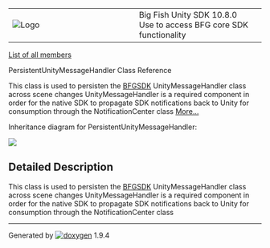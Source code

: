 <table>
<colgroup>
<col style="width: 50%" />
<col style="width: 50%" />
</colgroup>
<tbody>
<tr class="odd">
<td><img src="Icon-100.png" alt="Logo" /></td>
<td><div id="projectname">
Big Fish Unity SDK<span id="projectnumber"> 10.8.0</span>
</div>
<div id="projectbrief">
Use to access BFG core SDK functionality
</div></td>
</tr>
</tbody>
</table>

[List of all
members](class_persistent_unity_message_handler-members.html)

PersistentUnityMessageHandler Class Reference

This class is used to persisten the
[BFGSDK](namespace_b_f_g_s_d_k.html "Namespace BFGSDK contains the C# wrappings to access native functionality.")
UnityMessageHandler class across scene changes UnityMessageHandler is a
required component in order for the native SDK to propagate SDK
notifications back to Unity for consumption through the
NotificationCenter class
[More...](class_persistent_unity_message_handler.html#details)

Inheritance diagram for PersistentUnityMessageHandler:

![](class_persistent_unity_message_handler.png)

## Detailed Description

This class is used to persisten the
[BFGSDK](namespace_b_f_g_s_d_k.html "Namespace BFGSDK contains the C# wrappings to access native functionality.")
UnityMessageHandler class across scene changes UnityMessageHandler is a
required component in order for the native SDK to propagate SDK
notifications back to Unity for consumption through the
NotificationCenter class

-----

Generated
by [![doxygen](doxygen.svg)](https://www.doxygen.org/index.html) 1.9.4
